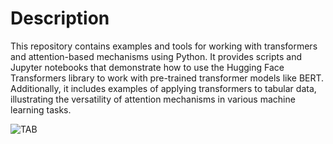 # Description
This repository contains examples and tools for working with transformers and attention-based mechanisms using Python. It provides scripts and Jupyter notebooks that demonstrate how to use the Hugging Face Transformers library to work with pre-trained transformer models like BERT. Additionally, it includes examples of applying transformers to tabular data, illustrating the versatility of attention mechanisms in various machine learning tasks.


![TAB](https://www.researchgate.net/publication/360835667/figure/fig3/AS:11431281091125363@1666317474715/The-Transformer-architecture-and-the-attention-mechanisms-it-uses-in-detail-19-Left.png)
